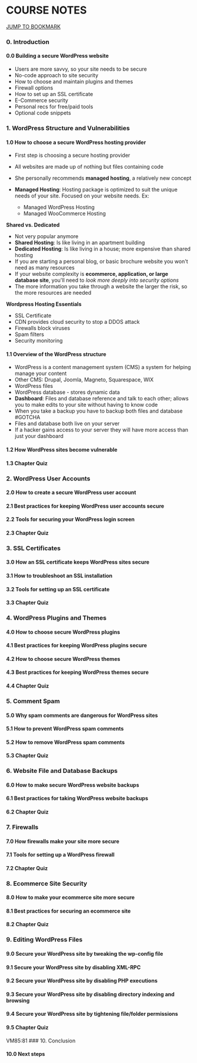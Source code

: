 <link rel="stylesheet" href="../css/notes.css" />

# COURSE NOTES

<a id="top-bookmark-btn" class="bookmark-link" href="#bookmark">JUMP TO BOOKMARK</a>


### 0. Introduction

#### 0.0 Building a secure WordPress website

- Users are more savvy, so your site needs to be secure
- No-code approach to site security
- How to choose and maintain plugins and themes
- Firewall options
- How to set up an SSL certificate
- E-Commerce security
- Personal recs for free/paid tools
- Optional code snippets

### 1. WordPress Structure and Vulnerabilities

#### 1.0 How to choose a secure WordPress hosting provider

- First step is choosing a secure hosting provider
- All websites are made up of nothing but files containing code
- She personally recommends **managed hosting**, a relatively new concept

- **Managed Hosting**: Hosting package is optimized to suit the unique needs of your site. Focused on your website needs. Ex:
  - Managed WordPress Hosting
  - Managed WooCommerce Hosting

**Shared vs. Dedicated**

- Not very popular anymore
- **Shared Hosting**: Is like living in an apartment building
- **Dedicated Hosting**: Is like living in a house; more expensive than shared hosting
- If you are starting a personal blog, or basic brochure website you won't need as many resources
- If your website complexity is **ecommerce, application, or large database site**, you'll need to _look more deeply into security options_
- The more information you take through a website the larger the risk, so the more resources are needed

**Wordpress Hosting Essentials**

- SSL Certificate
- CDN provides cloud security to stop a DDOS attack
- Firewalls block viruses
- Spam filters
- Security monitoring

#### 1.1 Overview of the WordPress structure

- WordPress is a content management system (CMS) a system for helping manage your content
- Other CMS: Drupal, Joomla, Magneto, Squarespace, WIX
- WordPress files
- WordPress database - stores dynamic data
- **Dashboard**: Files and database reference and talk to each other; allows you to make edits to your site without having to know code
- When you take a backup you have to backup both files and database #GOTCHA
- Files and database both live on your server
- If a hacker gains access to your server they will have more access than just your dashboard

#### 1.2 How WordPress sites become vulnerable
#### 1.3 Chapter Quiz
### 2. WordPress User Accounts
#### 2.0 How to create a secure WordPress user account
#### 2.1 Best practices for keeping WordPress user accounts secure
#### 2.2 Tools for securing your WordPress login screen
#### 2.3 Chapter Quiz
### 3. SSL Certificates
#### 3.0 How an SSL certificate keeps WordPress sites secure
#### 3.1 How to troubleshoot an SSL installation
#### 3.2 Tools for setting up an SSL certificate
#### 3.3 Chapter Quiz
### 4. WordPress Plugins and Themes
#### 4.0 How to choose secure WordPress plugins
#### 4.1 Best practices for keeping WordPress plugins secure
#### 4.2 How to choose secure WordPress themes
#### 4.3 Best practices for keeping WordPress themes secure
#### 4.4 Chapter Quiz
### 5. Comment Spam
#### 5.0 Why spam comments are dangerous for WordPress sites
#### 5.1 How to prevent WordPress spam comments
#### 5.2 How to remove WordPress spam comments
#### 5.3 Chapter Quiz
### 6. Website File and Database Backups
#### 6.0 How to make secure WordPress website backups
#### 6.1 Best practices for taking WordPress website backups
#### 6.2 Chapter Quiz
### 7. Firewalls
#### 7.0 How firewalls make your site more secure
#### 7.1 Tools for setting up a WordPress firewall
#### 7.2 Chapter Quiz
### 8. Ecommerce Site Security
#### 8.0 How to make your ecommerce site more secure
#### 8.1 Best practices for securing an ecommerce site
#### 8.2 Chapter Quiz
### 9. Editing WordPress Files
#### 9.0 Secure your WordPress site by tweaking the wp-config file
#### 9.1 Secure your WordPress site by disabling XML-RPC
#### 9.2 Secure your WordPress site by disabling PHP executions
#### 9.3 Secure your WordPress site by disabling directory indexing and browsing
#### 9.4 Secure your WordPress site by tightening file/folder permissions
#### 9.5 Chapter Quiz
VM85:81 ### 10. Conclusion
#### 10.0 Next steps
